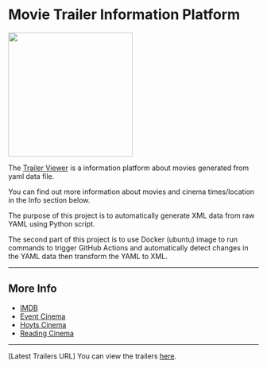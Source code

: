 # Movie Trailer Information Platform

[<img src="https://img.freepik.com/premium-vector/movie-cinema-premiere-background_41737-251.jpg" width="250">](https://georges034302.github.io/trailer-viewer/)

The [Trailer Viewer](https://georges034302.github.io/trailer-viewer/) is a information platform about movies generated from yaml data file.

You can find out more information about movies and cinema times/location in the Info section below.

The purpose of this project is to automatically generate XML data from raw YAML using Python script. 

The second part of this project is to use Docker (ubuntu) image to run commands to trigger GitHub Actions and automatically detect changes in the YAML data then transform the YAML to XML.

---
## More Info
- [IMDB](https://www.imdb.com/)
- [Event Cinema](https://www.eventcinemas.com.au/)
- [Hoyts Cinema](https://www.hoyts.com.au/)
- [Reading Cinema](https://readingcinemas.com.au/movies/now-showing)
---

[Latest Trailers URL]
You can view the trailers [here](https://georges034302.github.io/trailer-viewer/trailers.html).
